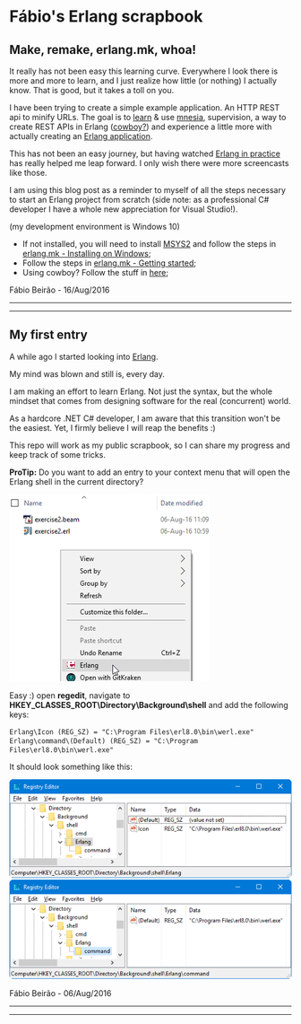 # Fábio's Erlang scrapbook

## Make, remake, erlang.mk, whoa!

It really has not been easy this learning curve. Everywhere I look there is more and more to learn, and I just realize how little (or nothing) I actually know. That is good, but it takes a toll on you.

I have been trying to create a simple example application. An HTTP REST api to minify URLs. The goal is to [learn](http://learnyousomeerlang.com/mnesia) & use [mnesia](http://erlang.org/doc/apps/mnesia/users_guide.html), supervision, a way to create REST APIs in Erlang ([cowboy?](https://github.com/ninenines/cowboy)) and experience a little more with actually creating an [Erlang application](http://erlang.org/doc/man/application.html).

This has not been an easy journey, but having watched [Erlang in practice](https://pragprog.com/screencast/v-kserl/erlang-in-practice) has really helped me leap forward. I only wish there were more screencasts like those.

I am using this blog post as a reminder to myself of all the steps necessary to start an Erlang project from scratch (side note: as a professional C# developer I have a whole new appreciation for Visual Studio!).

(my development environment is Windows 10)
* If not installed, you will need to install [MSYS2](https://sourceforge.net/projects/msys2/) and follow the steps in [erlang.mk - Installing on Windows](https://erlang.mk/guide/installation.html#_on_windows); 
* Follow the steps in  [erlang.mk - Getting started](https://erlang.mk/guide/getting_started.html);
* Using cowboy? Follow the stuff in [here](http://ninenines.eu/docs/en/cowboy/2.0/guide/getting_started/);

Fábio Beirão - 16/Aug/2016

---
---

## My first entry

A while ago I started looking into [Erlang](https://www.erlang.org/).

My mind was blown and still is, every day.

I am making an effort to learn Erlang. Not just the syntax, but the whole mindset that comes from designing software for the real (concurrent) world.

As a hardcore .NET C# developer, I am aware that this transition won't be the easiest. Yet, I firmly believe I will reap the benefits :)

This repo will work as my public scrapbook, so I can share my progress and keep track of some tricks.

**ProTip:**
Do you want to add an entry to your context menu that will open the Erlang shell in the current directory? 

![Erlang in the context menu](imgs/erlangContextMenu.png)

Easy :) open **regedit**, navigate to **HKEY_CLASSES_ROOT\Directory\Background\shell** and add the following keys:

```
Erlang\Icon (REG_SZ) = "C:\Program Files\erl8.0\bin\werl.exe"
Erlang\command\(Default) (REG_SZ) = "C:\Program Files\erl8.0\bin\werl.exe"
```

It should look something like this:

![Regedit](imgs/erlangContextMenu_regedit1.png)
![Regedit](imgs/erlangContextMenu_regedit2.png)

Fábio Beirão - 06/Aug/2016

---
---
